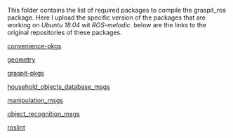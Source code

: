 This folder contains the list of required packages to compile the graspit_ros package. 
Here I upload the specific version of the packages that are working on *Ubuntu 18.04* wit *ROS-melodic*.
below are the links to the original repositories of these packages.

  [convenience-pkgs](https://github.com/JenniferBuehler/convenience-pkgs)
  
  [geometry](https://github.com/ros/geometry)
  
  [graspit-pkgs](https://github.com/JenniferBuehler/graspit-pkgs)
  
  [household_objects_database_msgs](https://github.com/ros-interactive-manipulation/household_objects_database_msgs)
  
  [manipulation_msgs](https://github.com/ros-interactive-manipulation/manipulation_msgs)
  
  [object_recognition_msgs](https://github.com/wg-perception/object_recognition_msgs)
  
  [roslint](https://github.com/ros/roslint)
